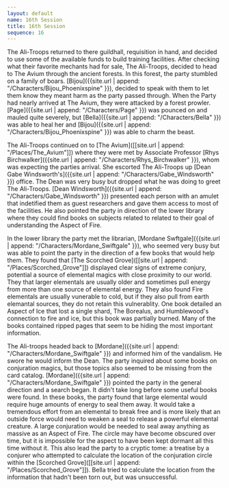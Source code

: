 ```yaml
---
layout: default
name: 16th Session
title: 16th Session
sequence: 16
---
```


The Ali-Troops returned to there guildhall, requisition in hand, and decided to use some of the available funds to build training facilities. After checking what their favorite mechants had for sale, The Ali-Troops, decided to head to The Avium through the ancient forests. In this forest, the party stumbled on a family of boars. [Bijou]({{site.url | append: "/Characters/Bijou_Phoenixspine" }}), decided to speak with them to let them know they meant harm as the party passed through. When the Party had nearly arrived at The Avium, they were attacked by a forest prowler. [Page]({{site.url | append: "/Characters/Page" }}) was pounced on and mauled quite severely, but [Bella]({{site.url | append: "/Characters/Bella" }}) was able to heal her and [Bijou]({{site.url | append: "/Characters/Bijou_Phoenixspine" }}) was able to charm the beast. 

The Ali-Troops continued on to [The Avium]([[site.url | append: "/Places/The_Avium"]]) where they were met by Associate Professor [Rhys Birchwalker]({{site.url | append: "/Characters/Rhys_Birchwalker" }}), whom was expecting the parties arrival. She escorted The Ali-Troops up [Dean Gabe Windsworth's]({{site.url | append: "/Characters/Gabe_Windsworth" }}) office. The Dean was very busy but dropped what he was doing to greet The Ali-Troops. [Dean Windsworth]({{site.url | append: "/Characters/Gabe_Windsworth" }}) presented each person with an amulet that indetified them as guest researchers and gave them access to most of the facilities. He also pointed the party in direction of the lower library where they could find books on subjects related to related to their goal of understanding the Aspect of Fire. 

In the lower library the party met the librarian, [Mordane Swftgale]({{site.url | append: "/Characters/Mordane_Swiftgale" }}), who seemed very busy but was able to point the party in the direction of a few books that would help them. They found that [The Scorched Grove]([[site.url | append: "/Places/Scorched_Grove"]]) displayed clear signs of extreme conjury, potential a source of elemental magics with close proximity to our world. They that larger elementals are usually older and sometimes pull energy from more than one source of elemental energy. They also found Fire elementals are usually vunerable to cold, but if they also pull from earth elemantal sources, they do not retain this vulnerablity. One book detailed an Aspect of Ice that lost a single shard, The Borealus, and Humblewood's connection to fire and ice, but this book was partially burned. Many of the books contained ripped pages that seem to be hiding the most important information. 

The Ali-troops headed back to [Mordane]({{site.url | append: "/Characters/Mordane_Swiftgale" }}) and informed him of the vandalism. He swore he would inform the Dean. The party inquired about some books on conjuration magics, but those topics also seemed to be missing from the card catalog. [Mordane]({{site.url | append: "/Characters/Mordane_Swiftgale" }}) pointed the party in the general direction and a search began. It didn't take long before some useful books were found. In these books, the party found that large elemental would require huge amounts of energy to seal them away. It would take a tremendous effort from an elemental to break free and is more likely that an outside force would need to weaken a seal to release a powerful elemental creature. A large conjuration would be needed to seal away anything as massive as an Aspect of Fire. The circle may have become obscured over time, but it is impossible for the aspect to have been kept dormant all this time without it. This also lead the party to a cryptic tome: a treatise by a conjurer who attempted to calculate the location of the conjuration circle within the [Scorched Grove]([[site.url | append: "/Places/Scorched_Grove"]]). Bella tried to calculate the location from the information that hadn't been torn out, but was unsuccessful. 
